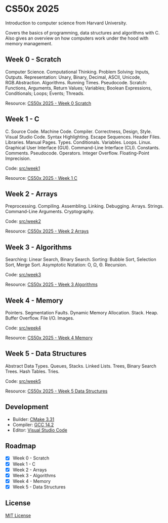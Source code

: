 # CS50x 2025

Introduction to computer science from Harvard University.

Covers the basics of programming, data structures and algorithms with C.
Also gives an overview on how computers work under the hood with memory management.

## Week 0 - Scratch

Computer Science. Computational Thinking. Problem Solving: Inputs, Outputs.
Representation: Unary, Binary, Decimal, ASCII, Unicode, RGB.Abstraction.
Algorithms. Running Times. Pseudocode. Scratch: Functions, Arguments,
Return Values; Variables; Boolean Expressions, Conditionals; Loops; Events; Threads.

Resource: [CS50x 2025 - Week 0 Scratch](https://cs50.harvard.edu/x/2025/weeks/0/)

## Week 1 - C

C. Source Code. Machine Code. Compiler. Correctness, Design, Style. Visual Studio Code.
Syntax Highlighting. Escape Sequences. Header Files. Libraries. Manual Pages. Types.
Conditionals. Variables. Loops. Linux. Graphical User Interface (GUI).
Command-Line Interface (CLI). Constants. Comments. Pseudocode. Operators. Integer Overflow.
Floating-Point Imprecision.

Code: [src/week1](src/week1)

Resource: [CS50x 2025 - Week 1 C](https://cs50.harvard.edu/x/2025/weeks/1/)

## Week 2 - Arrays

Preprocessing. Compiling. Assembling. Linking. Debugging. Arrays. Strings.
Command-Line Arguments. Cryptography.

Code: [src/week2](src/week2)

Resource: [CS50x 2025 - Week 2 Arrays](https://cs50.harvard.edu/x/2025/weeks/2/)

## Week 3 - Algorithms

Searching: Linear Search, Binary Search. Sorting: Bubble Sort, Selection Sort, Merge Sort.
Asymptotic Notation: O, Ω, Θ. Recursion.

Code: [src/week3](src/week3)

Resource: [CS50x 2025 - Week 3 Algorithms](https://cs50.harvard.edu/x/2025/weeks/3/)

## Week 4 - Memory

Pointers. Segmentation Faults. Dynamic Memory Allocation. Stack. Heap. Buffer Overflow.
File I/O. Images.

Code: [src/week4](src/week4)

Resource: [CS50x 2025 - Week 4 Memory](https://cs50.harvard.edu/x/2025/weeks/4/)

## Week 5 - Data Structures

Abstract Data Types. Queues, Stacks. Linked Lists. Trees, Binary Search Trees.
Hash Tables. Tries.

Code: [src/week5](src/week5)

Resource: [CS50x 2025 - Week 5 Data Structures](https://cs50.harvard.edu/x/2025/weeks/5/)

## Development

- Builder: [CMake 3.31](https://cmake.org/cmake/help/v3.31/index.html)
- Compiler: [GCC 14.2](https://gcc.gnu.org/gcc-14/)
- Editor: [Visual Studio Code](https://code.visualstudio.com/)

## Roadmap

- [x] Week 0 - Scratch
- [x] Week 1 - C
- [x] Week 2 - Arrays
- [x] Week 3 - Algorithms
- [x] Week 4 - Memory
- [x] Week 5 - Data Structures

## License

[MIT License](LICENSE.md)
